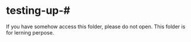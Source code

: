 # testing-up-#<br>
<!-- this file is for testing and learning perpose. -->
If you have somehow access this folder, please do not open. This folder is for lerning perpose.